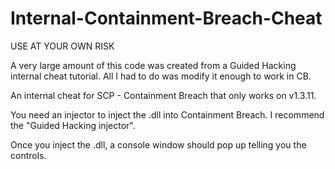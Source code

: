# Internal-Containment-Breach-Cheat

USE AT YOUR OWN RISK

A very large amount of this code was created from a Guided Hacking internal cheat tutorial. All I had to do was modify it enough to work in CB.

An internal cheat for SCP - Containment Breach that only works on v1.3.11.

You need an injector to inject the .dll into Containment Breach. I recommend the "Guided Hacking injector".


Once you inject the .dll, a console window should pop up telling you the controls.
